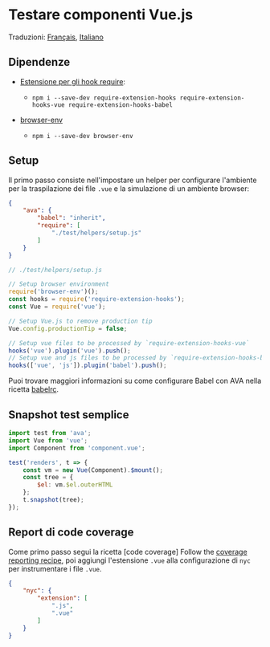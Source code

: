 # Testare componenti Vue.js

Traduzioni: [Français](https://github.com/avajs/ava-docs/blob/master/fr_FR/docs/recipes/vue.md), [Italiano](https://github.com/avajs/ava-docs/blob/master/it_IT/docs/recipes/vue.md)

## Dipendenze

- [Estensione per gli hook require](https://github.com/jackmellis/require-extension-hooks):
	- `npm i --save-dev require-extension-hooks require-extension-hooks-vue require-extension-hooks-babel`

- [browser-env](browser-testing.md)
	- `npm i --save-dev browser-env`

## Setup

Il primo passo consiste nell'impostare un helper per configurare l'ambiente per la traspilazione dei file `.vue` e la simulazione di un ambiente browser:

```json
{
	"ava": {
		"babel": "inherit",
		"require": [
			"./test/helpers/setup.js"
		]
	}
}
```

```js
// ./test/helpers/setup.js

// Setup browser environment
require('browser-env')();
const hooks = require('require-extension-hooks');
const Vue = require('vue');

// Setup Vue.js to remove production tip
Vue.config.productionTip = false;

// Setup vue files to be processed by `require-extension-hooks-vue`
hooks('vue').plugin('vue').push();
// Setup vue and js files to be processed by `require-extension-hooks-babel`
hooks(['vue', 'js']).plugin('babel').push();
```

Puoi trovare maggiori informazioni su come configurare Babel con AVA nella ricetta [babelrc](https://github.com/avajs/ava-docs/blob/master/it_IT/docs/recipes/babelrc.md).

## Snapshot test semplice

```js
import test from 'ava';
import Vue from 'vue';
import Component from 'component.vue';

test('renders', t => {
	const vm = new Vue(Component).$mount();
	const tree = {
		$el: vm.$el.outerHTML
	};
	t.snapshot(tree);
});
```

## Report di code coverage

Come primo passo segui la ricetta [code coverage]
Follow the [coverage reporting recipe](https://github.com/avajs/ava-docs/blob/master/it_IT/docs/recipes/code-coverage.md), poi aggiungi l'estensione `.vue` alla configurazione di `nyc` per instrumentare i file `.vue`.

```json
{
	"nyc": {
		"extension": [
			".js",
			".vue"
		]
	}
}
```